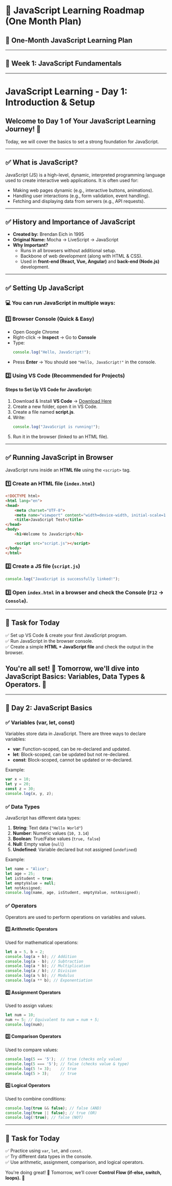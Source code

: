 # 🚀 JavaScript Learning Roadmap (One Month Plan)
## 📅 One-Month JavaScript Learning Plan
---
## 📌 Week 1: JavaScript Fundamentals
---
# JavaScript Learning - Day 1: Introduction & Setup

## Welcome to Day 1 of Your JavaScript Learning Journey! 🚀
Today, we will cover the basics to set a strong foundation for JavaScript.

---

## ✅ What is JavaScript?
JavaScript (JS) is a high-level, dynamic, interpreted programming language used to create interactive web applications. It is often used for:
- Making web pages dynamic (e.g., interactive buttons, animations).
- Handling user interactions (e.g., form validation, event handling).
- Fetching and displaying data from servers (e.g., API requests).

---

## ✅ History and Importance of JavaScript
- **Created by:** Brendan Eich in 1995
- **Original Name:** Mocha → LiveScript → JavaScript
- **Why Important?**
  - Runs in all browsers without additional setup.
  - Backbone of web development (along with HTML & CSS).
  - Used in **front-end (React, Vue, Angular)** and **back-end (Node.js)** development.

---

## ✅ Setting Up JavaScript

### 💻 You can run JavaScript in multiple ways:

### 1️⃣ Browser Console (Quick & Easy)
- Open Google Chrome
- Right-click → **Inspect** → Go to **Console**
- Type:
  ```js
  console.log("Hello, JavaScript!");
  ```
- Press **Enter** → You should see `"Hello, JavaScript!"` in the console.

### 2️⃣ Using VS Code (Recommended for Projects)
#### Steps to Set Up VS Code for JavaScript:
1. Download & Install **VS Code** → [Download Here](https://code.visualstudio.com/)
2. Create a new folder, open it in VS Code.
3. Create a file named **script.js**.
4. Write:
   ```js
   console.log("JavaScript is running!");
   ```
5. Run it in the browser (linked to an HTML file).

---

## ✅ Running JavaScript in Browser
JavaScript runs inside an **HTML file** using the `<script>` tag.

### 1️⃣ Create an HTML file (`index.html`)
```html
<!DOCTYPE html>
<html lang="en">
<head>
    <meta charset="UTF-8">
    <meta name="viewport" content="width=device-width, initial-scale=1.0">
    <title>JavaScript Test</title>
</head>
<body>
    <h1>Welcome to JavaScript</h1>

    <script src="script.js"></script>
</body>
</html>
```

### 2️⃣ Create a JS file (`script.js`)
```js
console.log("JavaScript is successfully linked!");
```

### 3️⃣ Open `index.html` in a browser and check the Console (`F12` → `Console`).

---

## 🎯 Task for Today
✅ Set up VS Code & create your first JavaScript program.  
✅ Run JavaScript in the browser console.  
✅ Create a simple **HTML + JavaScript file** and check the output in the browser.  

You're all set! 🎉 Tomorrow, we'll dive into **JavaScript Basics: Variables, Data Types & Operators**. 🚀
---
---

## 📍 Day 2: JavaScript Basics

### ✅ Variables (var, let, const)
Variables store data in JavaScript. There are three ways to declare variables:
- **var**: Function-scoped, can be re-declared and updated.
- **let**: Block-scoped, can be updated but not re-declared.
- **const**: Block-scoped, cannot be updated or re-declared.

Example:
```js
var x = 10;
let y = 20;
const z = 30;
console.log(x, y, z);
```

### ✅ Data Types
JavaScript has different data types:
1. **String**: Text data (`"Hello World"`)
2. **Number**: Numeric values (`10, 3.14`)
3. **Boolean**: True/False values (`true, false`)
4. **Null**: Empty value (`null`)
5. **Undefined**: Variable declared but not assigned (`undefined`)

Example:
```js
let name = "Alice";
let age = 25;
let isStudent = true;
let emptyValue = null;
let notAssigned;
console.log(name, age, isStudent, emptyValue, notAssigned);
```

### ✅ Operators
Operators are used to perform operations on variables and values.

#### 1️⃣ Arithmetic Operators
Used for mathematical operations:
```js
let a = 5, b = 2;
console.log(a + b); // Addition
console.log(a - b); // Subtraction
console.log(a * b); // Multiplication
console.log(a / b); // Division
console.log(a % b); // Modulus
console.log(a ** b); // Exponentiation
```

#### 2️⃣ Assignment Operators
Used to assign values:
```js
let num = 10;
num += 5; // Equivalent to num = num + 5;
console.log(num);
```

#### 3️⃣ Comparison Operators
Used to compare values:
```js
console.log(5 == '5');  // true (checks only value)
console.log(5 === '5'); // false (checks value & type)
console.log(5 != 3);    // true
console.log(5 > 3);     // true
```

#### 4️⃣ Logical Operators
Used to combine conditions:
```js
console.log(true && false); // false (AND)
console.log(true || false); // true (OR)
console.log(!true); // false (NOT)
```

---

## 🎯 Task for Today
✅ Practice using `var`, `let`, and `const`.  
✅ Try different data types in the console.  
✅ Use arithmetic, assignment, comparison, and logical operators.  

You're doing great! 🎉 Tomorrow, we’ll cover **Control Flow (if-else, switch, loops).** 🚀


